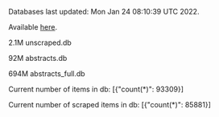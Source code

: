 Databases last updated: Mon Jan 24 08:10:39 UTC 2022. 

Available [here](https://github.com/cbeauhilton/ash-db/releases).

2.1M	unscraped.db

92M	abstracts.db

694M	abstracts_full.db

Current number of items in db:
[{"count(*)": 93309}]

Current number of scraped items in db:
[{"count(*)": 85881}]
